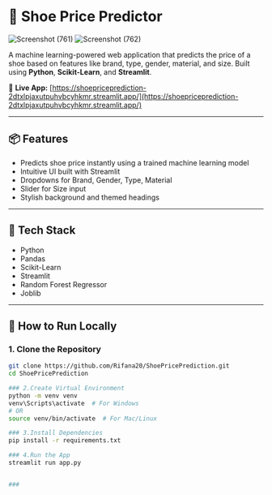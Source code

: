 # 👟 Shoe Price Predictor

![Screenshot (761)](https://github.com/user-attachments/assets/e2262c5f-5974-4fa2-b2c4-ca85cb648d26)
![Screenshot (762)](https://github.com/user-attachments/assets/858392d3-5117-4c4f-a428-d94f81da69d6)


A machine learning-powered web application that predicts the price of a shoe based on features like brand, type, gender, material, and size. Built using **Python**, **Scikit-Learn**, and **Streamlit**.

🔗 **Live App:** [https://shoepriceprediction-2dtxlpjaxutpuhvbcyhkmr.streamlit.app/](https://shoepriceprediction-2dtxlpjaxutpuhvbcyhkmr.streamlit.app/)

---

## 📦 Features

- Predicts shoe price instantly using a trained machine learning model
- Intuitive UI built with Streamlit
- Dropdowns for Brand, Gender, Type, Material
- Slider for Size input
- Stylish background and themed headings

---

## 🧠 Tech Stack

- Python
- Pandas
- Scikit-Learn
- Streamlit
- Random Forest Regressor
- Joblib

---


## 🚀 How to Run Locally

### 1. Clone the Repository

```bash
git clone https://github.com/Rifana20/ShoePricePrediction.git
cd ShoePricePrediction

### 2.Create Virtual Environment
python -m venv venv
venv\Scripts\activate  # For Windows
# OR
source venv/bin/activate  # For Mac/Linux

### 3.Install Dependencies
pip install -r requirements.txt

### 4.Run the App
streamlit run app.py


###

